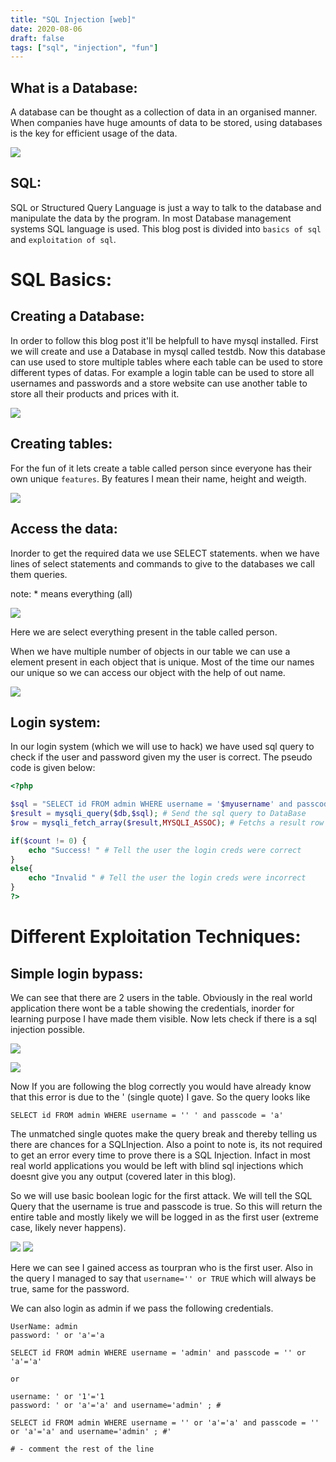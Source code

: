 ```yaml
---
title: "SQL Injection [web]"
date: 2020-08-06
draft: false
tags: ["sql", "injection", "fun"]
---
```


## What is a Database:
A database can be thought as a collection of data in an organised manner. When companies have huge amounts of data to be stored, using databases is the key for efficient usage of the data. 

![](/images/sql_injection/databasepic.png)

## SQL: 
SQL or Structured Query Language is just a way to talk to the database and manipulate the data by the program. In most Database management systems SQL language is used. This blog post is divided into ``basics of sql`` and ``exploitation of sql``.

# SQL Basics:

## Creating a Database:

In order to follow this blog post it'll be helpfull to have mysql installed. First we will create and use a Database in mysql called testdb. Now this database can use used to store multiple tables where each table can be used to store different types of datas. For example a login table can be used to store all usernames and passwords and a store website can use another table to store all their products and prices with it. 

![](/images/sql_injection/databasecreation.png)

## Creating tables: 

For the fun of it lets create a table called person since everyone has their own unique ``features``. By features I mean their name, height and weigth.

![](/images/sql_injection/tablesexample.png)

## Access the data:

Inorder to get the required data we use SELECT statements. when we have lines of select statements and commands to give to the databases we call them queries.

note: * means everything (all)

![](/images/sql_injection/queryexample.png)

Here we are select everything present in the table called person.

When we have multiple number of objects in our table we can use a element present in each object that is unique. Most of the time our names our unique so we can access our object with the help of out name.

![](/images/sql_injection/queryexample1.png)


## Login system:

In our login system (which we will use to hack) we have used sql query to check if the user and password given my the user is correct. The pseudo code is given below:
```php
<?php

$sql = "SELECT id FROM admin WHERE username = '$myusername' and passcode = '$mypassword'";
$result = mysqli_query($db,$sql); # Send the sql query to DataBase
$row = mysqli_fetch_array($result,MYSQLI_ASSOC); # Fetchs a result row as a array

if($count != 0) {
	echo "Success! " # Tell the user the login creds were correct
}
else{
	echo "Invalid " # Tell the user the login creds were incorrect
}
?>
```

# Different Exploitation Techniques:

## Simple login bypass:

We can see that there are 2 users in the table. Obviously in the real world application there wont be a table showing the credentials, inorder for learning purpose I have made them visible. Now lets check if there is a sql injection possible.


![](/images/sql_injection/loginlocalhost.png)

![](/images/sql_injection/sqllocalhosterror.png)

Now If you are following the blog correctly you would have already know that this error is due to the ' (single quote) I gave. So the query looks like 

```
SELECT id FROM admin WHERE username = '' ' and passcode = 'a'
```
The unmatched single quotes make the query break and thereby telling us there are chances for a SQLInjection. Also a point to note is, its not required to get an error every time to prove there is a SQL Injection. Infact in most real world applications you would be left with blind sql injections which doesnt give you any output (covered later in this blog).

So we will use basic boolean logic for the first attack. We will tell the SQL Query that the username is true and passcode is true. So this will return the entire table and mostly likely we will be logged in as the first user (extreme case, likely never happens). 

![](/images/sql_injection/sqlsimplelogin1.png)
![](/images/sql_injection/simpleloginsql2.png)

Here we can see I gained access as tourpran who is the first user. Also in the query I managed to say that ``username='' or TRUE`` which will always be true, same for the password.

We can also login as admin if we pass the following credentials.
```
UserName: admin
password: ' or 'a'='a

SELECT id FROM admin WHERE username = 'admin' and passcode = '' or 'a'='a'

or 

username: ' or '1'='1
password: ' or 'a'='a' and username='admin' ; #

SELECT id FROM admin WHERE username = '' or 'a'='a' and passcode = '' or 'a'='a' and username='admin' ; #'

# - comment the rest of the line
```